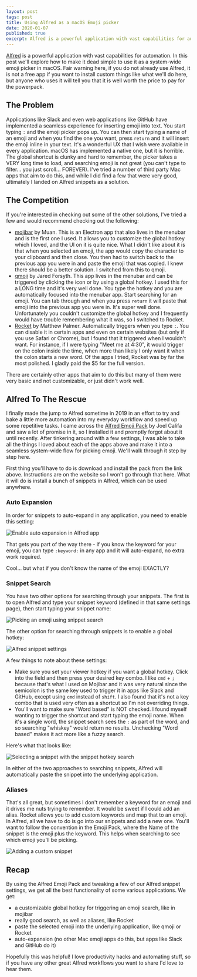 ```yaml
---
layout: post
tags: post
title: Using Alfred as a macOS Emoji picker
date: 2020-01-07
published: true
excerpt: Alfred is a powerful application with vast capabilities for automation. In this post we'll explore how to make it dead simple to use it as a system-wide emoji picker in macOS.
---
```


[Alfred](https://alfredapp.com) is a powerful application with vast capabilities for automation. In this post we'll explore how to make it dead simple to use it as a system-wide emoji picker in macOS. Fair warning here, if you do not already use Alfred, it is not a free app if you want to install custom things like what we'll do here, but anyone who uses it will tell you that it is well worth the price to pay for the powerpack.

## The Problem

Applications like Slack and even web applications like GitHub have implemented a seamless experience for inserting emoji into text. You start typing `:` and the emoji picker pops up. You can then start typing a name of an emoji and when you find the one you want, press `return` and it will insert the emoji inline in your text. It's a wonderful UX that I wish were available in every application. macOS has implemented a native one, but it is horrible. The global shortcut is clunky and hard to remember, the picker takes a VERY long time to load, and searching emoji is not great (you can't type to filter... you just scroll... FOREVER). I've tried a number of third party Mac apps that aim to do this, and while I did find a few that were very good, ultimately I landed on Alfred snippets as a solution.

## The Competition

If you're interested in checking out some of the other solutions, I've tried a few and would recommend checking out the following:

- [mojibar](https://github.com/muan/mojibar) by Muan. This is an Electron app that also lives in the menubar and is the first one I used. It allows you to customize the global hotkey which I loved, and the UI on it is quite nice. What I didn't like about it is that when you selected an emoji, the app would copy the character to your clipboard and then close. You then had to switch back to the previous app you were in and paste the emoji that was copied. I knew there should be a better solution. I switched from this to qmoji.
- [qmoji](https://github.com/jaredly/qmoji) by Jared Forsyth. This app lives in the menubar and can be triggered by clicking the icon or by using a global hotkey. I used this for a LONG time and it's very well done. You type the hotkey and you are automatically focused into the menubar app. Start searching for an emoji. You can tab through and when you press `return` it will paste that emoji into the previous app you were in. It's super well done. Unfortunately you couldn't customize the global hotkey and I frequently would have trouble remembering what it was, so I switched to Rocket.
- [Rocket](https://matthewpalmer.net/rocket/) by Matthew Palmer. Automatically triggers when you type `:`. You can disable it in certain apps and even on certain websites (but only if you use Safari or Chrome), but I found that it triggered when I wouldn't want. For instance, if I were typing "Meet me at 4:30", it would trigger on the colon inside the time, when more than likely I only want it when the colon starts a new word. Of the apps I tried, Rocket was by far the most polished. I gladly paid the $5 for the full version.

There are certainly other apps that aim to do this but many of them were very basic and not customizable, or just didn't work well.

## Alfred To The Rescue

I finally made the jump to Alfred sometime in 2019 in an effort to try and bake a little more automation into my everyday workflow and speed up some repetitive tasks. I came across the [Alfred Emoji Pack](http://joelcalifa.com/blog/alfred-emoji-snippet-pack/) by Joel Califa and saw a lot of promise in it, so I installed it and promptly forgot about it until recently. After tinkering around with a few settings, I was able to take all the things I loved about each of the apps above and make it into a seamless system-wide flow for picking emoji. We'll walk through it step by step here.

First thing you'll have to do is download and install the pack from the link above. Instructions are on the website so I won't go through that here. What it will do is install a bunch of snippets in Alfred, which can be used anywhere.

### Auto Expansion

In order for snippets to auto-expand in any application, you need to enable this setting:

![Enable auto expansion in Alfred app](/img/alfred-auto-expansion.png)

That gets you part of the way there - if you know the keyword for your emoji, you can type `:keyword:` in any app and it will auto-expand, no extra work required.

Cool... but what if you don't know the name of the emoji EXACTLY?

### Snippet Search

You have two other options for searching through your snippets. The first is to open Alfred and type your snippet keyword (defined in that same settings page), then start typing your snippet name:

![Picking an emoji using snippet search](/img/alfred-snippet-search.png)

The other option for searching through snippets is to enable a global hotkey:

![Alfred snippet settings](/img/alfred-snippet-settings.png)

A few things to note about these settings:

- Make sure you set your viewer hotkey if you want a global hotkey. Click into the field and then press your desired key combo. I like `cmd` + `;` because that's what I used on Mojibar and it was very natural since the semicolon is the same key used to trigger it in apps like Slack and GitHub, except using `cmd` instead of `shift`. I also found that it's not a key combo that is used very often as a shortcut so I'm not overriding things.
- You'll want to make sure "Word based" is NOT checked. I found myself wanting to trigger the shortcut and start typing the emoji name. When it's a single word, the snippet search sees the `:` as part of the word, and so searching "whiskey" would return no results. Unchecking "Word based" makes it act more like a fuzzy search.

Here's what that looks like:

![Selecting a snippet with the snippet hotkey search](/img/alfred-select-snippet.png)

In either of the two approaches to searching snippets, Alfred will automatically paste the snippet into the underlying application.

### Aliases

That's all great, but sometimes I don't remember a keyword for an emoji and it drives me nuts trying to remember. It would be sweet if I could add an alias. Rocket allows you to add custom keywords and map that to an emoji. In Alfred, all we have to do is go into our snippets and add a new one. You'll want to follow the convention in the Emoji Pack, where the Name of the snippet is the emoji plus the keyword. This helps when searching to see which emoji you'll be picking.

![Adding a custom snippet](/img/alfred-custom-snippet.png)

## Recap

By using the Alfred Emoji Pack and tweaking a few of our Alfred snippet settings, we get all the best functionality of some various applications. We get:

- a customizable global hotkey for triggering an emoji search, like in mojibar
- really good search, as well as aliases, like Rocket
- paste the selected emoji into the underlying application, like qmoji or Rocket
- auto-expansion (no other Mac emoji apps do this, but apps like Slack and GitHub do it)

Hopefully this was helpful! I love productivity hacks and automating stuff, so if you have any other great Alfred workflows you want to share I'd love to hear them.
